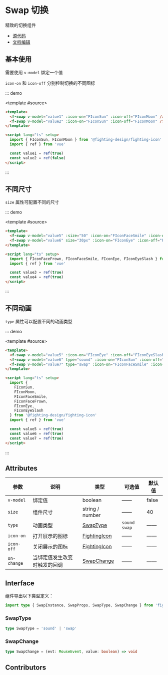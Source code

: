 # Swap 切换

精致的切换组件

- [源代码](https://github.com/FightingDesign/fighting-design/tree/master/packages/fighting-design/swap)
- [文档编辑](https://github.com/FightingDesign/fighting-design/blob/master/docs/docs/components/swap.md)

## 基本使用

需要使用 `v-model` 绑定一个值

`icon-on` 和 `icon-off` 分别控制切换的不同图标

::: demo

<template #source>
<f-swap v-model="value1" :icon-on="FIconSun" :icon-off="FIconMoon" />
<f-swap v-model="value2" :icon-on="FIconSun" :icon-off="FIconMoon" />
</template>

```html
<template>
  <f-swap v-model="value1" :icon-on="FIconSun" :icon-off="FIconMoon" />
  <f-swap v-model="value2" :icon-on="FIconSun" :icon-off="FIconMoon" />
</template>

<script lang="ts" setup>
  import { FIconSun, FIconMoon } from '@fighting-design/fighting-icon'
  import { ref } from 'vue'

  const value1 = ref(true)
  const value2 = ref(false)
</script>
```

:::

## 不同尺寸

`size` 属性可配置不同的尺寸

::: demo

<template #source>
<f-swap v-model="value3" :size="50" :icon-on="FIconFaceSmile" :icon-off="FIconFaceFrown" />
<f-swap v-model="value4" size="30px" :icon-on="FIconEye" :icon-off="FIconEyeSlash" />
</template>

```html
<template>
  <f-swap v-model="value5" :size="50" :icon-on="FIconFaceSmile" :icon-off="FIconFaceFrown" />
  <f-swap v-model="value6" size="30px" :icon-on="FIconEye" :icon-off="FIconEyeSlash" />
</template>

<script lang="ts" setup>
  import { FIconFaceFrown, FIconFaceSmile, FIconEye, FIconEyeSlash } from '@fighting-design/fighting-icon'
  import { ref } from 'vue'

  const value3 = ref(true)
  const value4 = ref(true)
</script>
```

:::

## 不同动画

`type` 属性可以配置不同的动画类型

::: demo

<template #source>
<f-swap v-model="value5" :icon-on="FIconEye" :icon-off="FIconEyeSlash" />
<f-swap v-model="value6" type="sound" :icon-on="FIconSun" :icon-off="FIconMoon" />
<f-swap v-model="value7" type="swap" :icon-on="FIconFaceSmile" :icon-off="FIconFaceFrown" />
</template>

```html
<template>
  <f-swap v-model="value5" :icon-on="FIconEye" :icon-off="FIconEyeSlash" />
  <f-swap v-model="value6" type="sound" :icon-on="FIconSun" :icon-off="FIconMoon" />
  <f-swap v-model="value7" type="swap" :icon-on="FIconFaceSmile" :icon-off="FIconFaceFrown" />
</template>

<script lang="ts" setup>
  import {
    FIconSun,
    FIconMoon,
    FIconFaceSmile,
    FIconFaceFrown,
    FIconEye,
    FIconEyeSlash
  } from '@fighting-design/fighting-icon'
  import { ref } from 'vue'

  const value5 = ref(true)
  const value6 = ref(true)
  const value7 = ref(true)
</script>
```

:::

## Attributes

| 参数        | 说明                         | 类型                                                               | 可选值         | 默认值 |
| ----------- | ---------------------------- | ------------------------------------------------------------------ | -------------- | ------ |
| `v-model`   | 绑定值                       | boolean                                                            | ——             | false  |
| `size`      | 组件尺寸                     | string / number                                                    | ——             | 40     |
| `type`      | 动画类型                     | <a href="#swaptype">SwapType</a>                                   | `sound` `swap` | ——     |
| `icon-on`   | 打开展示的图标               | <a href="/components/interface.html#fightingicon">FightingIcon</a> | ——             | ——     |
| `icon-off`  | 关闭展示的图标               | <a href="/components/interface.html#fightingicon">FightingIcon</a> | ——             | ——     |
| `on-change` | 当绑定值发生改变时触发的回调 | <a href="#swapchange">SwapChange</a>                               | ——             | ——     |

## Interface

组件导出以下类型定义：

```ts
import type { SwapInstance, SwapProps, SwapType, SwapChange } from 'fighting-design'
```

### SwapType

```ts
type SwapType = 'sound' | 'swap'
```

### SwapChange

```ts
type SwapChange = (evt: MouseEvent, value: boolean) => void
```

## Contributors

<a href="https://github.com/Tyh2001" target="_blank">
  <f-avatar round src="https://avatars.githubusercontent.com/u/73180970?v=4" />
</a>

<a href="https://github.com/ChetSerenade" target="_blank">
  <f-avatar round src="https://avatars.githubusercontent.com/u/44160015?v=4" />
</a>

<a href="https://github.com/Alphatrionty" target="_blank">
  <f-avatar round src="https://avatars.githubusercontent.com/u/57850101?v=4" />
</a>

<script lang="ts" setup>
  import { 
   FIconSoundUp,
   FIconSoundMute,
   FIconSun,
   FIconMoon,
   FIconFaceSmile,
   FIconFaceFrown,
   FIconEye,
   FIconEyeSlash
   } from '@fighting-design/fighting-icon'
  import { ref } from 'vue'

  const value1 = ref(true)
  const value2 = ref(false)
  const value3 = ref(true)
  const value4 = ref(true)
  const value5 = ref(true)
  const value6 = ref(true)
  const value7 = ref(true)
</script>

<style scoped>
  .f-swap {
    margin: 5px;
  }
</style>
